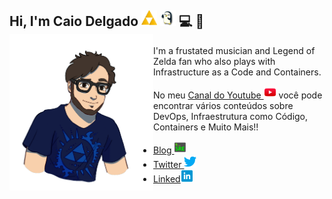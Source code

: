 ## Hi, I'm Caio Delgado <img width="25" height="25" src=https://raw.githubusercontent.com/caiodelgadonew/caiodelgadonew/main/img/triforce.png> <img width="25" height="25" src=https://raw.githubusercontent.com/caiodelgadonew/caiodelgadonew/main/img/penguin.gif> 💻 🎸 <img align="left" width="230" height="250" src="https://raw.githubusercontent.com/caiodelgadonew/caiodelgadonew/main/img/caio.png"></a>

I'm a frustated musician and Legend of Zelda fan who also plays with Infrastructure as a Code and Containers. 

No meu <a href="https://www.youtube.com/caiodelgadonew">Canal do Youtube <img width="20" height="20" src=https://raw.githubusercontent.com/caiodelgadonew/caiodelgadonew/main/img/youtube.png></a> você pode encontrar vários conteúdos sobre DevOps, Infraestrutura como Código, Containers e Muito Mais!! 

- <a href="https://www.caiodelgado.dev">Blog <img width="20" height="20" src=https://raw.githubusercontent.com/caiodelgadonew/caiodelgadonew/main/img/sre.png></a> 
- <a href="https://twitter.com/caiodelgadonew"> Twitter <img width="20" height="20" src=https://raw.githubusercontent.com/caiodelgadonew/caiodelgadonew/main/img/twitter.png></a>
- <a href="https://www.linkedin.com/in/caio-delgado/">Linked<img width="20" height="20" src=https://raw.githubusercontent.com/caiodelgadonew/caiodelgadonew/main/img/linkedin.png></a> 